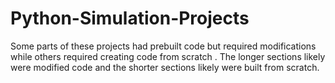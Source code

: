 # Python-Simulation-Projects
Some parts of these projects had prebuilt code but required modifications while others required creating code from scratch .
The longer sections likely were modified code and the shorter sections likely were built from scratch. 
